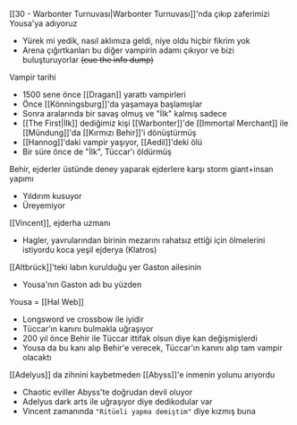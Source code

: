 [[30 - Warbonter Turnuvası|Warbonter Turnuvası]]'nda çıkıp zaferimizi Yousa'ya adıyoruz  
- Yürek mi yedik, nasıl aklımıza geldi, niye oldu hiçbir fikrim yok  
- Arena çığırtkanları bu diğer vampirin adamı çıkıyor ve bizi buluşturuyorlar ~~(cue the info dump)~~  
  
Vampir tarihi  
- 1500 sene önce [[Dragan]] yarattı vampirleri  
- Önce [[Könningsburg]]'da yaşamaya başlamışlar  
- Sonra aralarında bir savaş olmuş ve "İlk" kalmış sadece  
- [[The First|İlk]] dediğimiz kişi [[Warbonter]]'de [[Immortal Merchant]] ile [[Mündung]]'da [[Kırmızı Behir]]'i dönüştürmüş  
- [[Hannog]]'daki vampir yaşıyor, [[Aedil]]'deki ölü  
- Bir süre önce de "İlk", Tüccar'ı öldürmüş  
  
Behir, ejderler üstünde deney yaparak ejderlere karşı storm giant+insan yapımı  
- Yıldırım kusuyor  
- Üreyemiyor  
  
[[Vincent]], ejderha uzmanı  
- Hagler, yavrularından birinin mezarını rahatsız ettiği için ölmelerini istiyordu koca yeşil ejderya (Klatros)  
  
[[Altbrück]]'teki labın kurulduğu yer Gaston ailesinin  
- Yousa'nın Gaston adı bu yüzden  
  
Yousa = [[Hal Web]]  
- Longsword ve crossbow ile iyidir  
- Tüccar'ın kanını bulmakla uğraşıyor  
- 200 yıl önce Behir ile Tüccar ittifak olsun diye kan değişmişlerdi  
- Yousa da bu kanı alıp Behir'e verecek, Tüccar'ın kanını alıp tam vampir olacaktı  
  
[[Adelyus]] da zihnini kaybetmeden [[Abyss]]'e inmenin yolunu arıyordu  
- Chaotic eviller Abyss'te doğrudan devil oluyor  
- Adelyus dark arts ile uğraşıyor diye dedikodular var  
- Vincent zamanında `"Ritüeli yapma demiştim"` diye kızmış buna